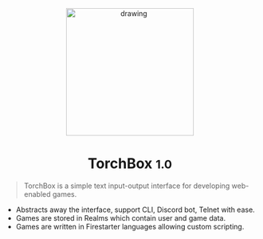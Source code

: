 <center><img src="firestarter.png" alt="drawing" width="256"/>

# TorchBox <small>1.0</small>
</center>

> TorchBox is a simple text input-output interface for developing web-enabled games.

- Abstracts away the interface, support CLI, Discord bot, Telnet with ease.
- Games are stored in Realms which contain user and game data.
- Games are written in Firestarter languages allowing custom scripting.
